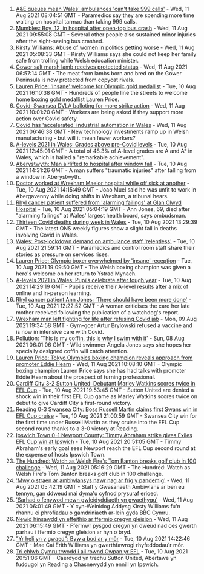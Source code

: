 1. [A&E queues mean Wales' ambulances 'can't take 999 calls'](https://www.bbc.co.uk/news/uk-wales-58161914) - Wed, 11 Aug 2021 08:04:51 GMT - Paramedics say they are spending more time waiting on hospital tarmac than taking 999 calls.
2. [Mumbles: Boy, 12, in hospital after open-top bus crash](https://www.bbc.co.uk/news/uk-wales-58172145) - Wed, 11 Aug 2021 09:55:08 GMT - Several other people also sustained minor injuries after the sight-seeing bus crashed.
3. [Kirsty Williams: Abuse of women in politics getting worse](https://www.bbc.co.uk/news/uk-wales-politics-58145445) - Wed, 11 Aug 2021 05:08:33 GMT - Kirsty Williams says she could not keep her family safe from trolling while Welsh education minister.
4. [Gower salt marsh lamb receives protected status](https://www.bbc.co.uk/news/uk-wales-58164754) - Wed, 11 Aug 2021 06:57:14 GMT - The meat from lambs born and bred on the Gower Peninsula is now protected from copycat rivals.
5. [Lauren Price: 'Insane' welcome for Olympic gold medallist](https://www.bbc.co.uk/news/uk-wales-58161854) - Tue, 10 Aug 2021 16:10:38 GMT - Hundreds of people line the streets to welcome home boxing gold medallist Lauren Price.
6. [Covid: Swansea DVLA balloting for more strike action](https://www.bbc.co.uk/news/uk-wales-58171769) - Wed, 11 Aug 2021 10:01:20 GMT - Workers are being asked if they support more action over Covid safety.
7. [Covid has 'accelerated' industrial automation in Wales](https://www.bbc.co.uk/news/uk-wales-58166015) - Wed, 11 Aug 2021 06:46:38 GMT - New technology investments ramp up in Welsh manufacturing - but will it mean fewer workers?
8. [A-levels 2021 in Wales: Grades above pre-Covid levels](https://www.bbc.co.uk/news/uk-wales-58148512) - Tue, 10 Aug 2021 12:45:01 GMT - A total of 48.3% of A-level grades are A and A* in Wales, which is hailed a "remarkable achievement".
9. [Aberystwyth: Man airlifted to hospital after window fall](https://www.bbc.co.uk/news/uk-wales-58162459) - Tue, 10 Aug 2021 14:31:26 GMT - A man suffers "traumatic injuries" after falling from a window in Aberystwyth.
10. [Doctor worked at Wrexham Maelor hospital while off sick at another](https://www.bbc.co.uk/news/uk-wales-58162239) - Tue, 10 Aug 2021 14:15:49 GMT - Joao Muel said he was unfit to work in Abergavenny while doing shifts in Wrexham, a tribunal hears.
11. [Rhyl cancer patient suffered from 'alarming failings' at Glan Clwyd Hospital](https://www.bbc.co.uk/news/uk-wales-58151073) - Tue, 10 Aug 2021 05:04:19 GMT - Ann Jones, 69, died after "alarming failings" at Wales' largest health board, says ombudsman.
12. [Thirteen Covid deaths during week in Wales](https://www.bbc.co.uk/news/uk-wales-58159703) - Tue, 10 Aug 2021 13:29:39 GMT - The latest ONS weekly figures show a slight fall in deaths involving Covid in Wales.
13. [Wales: Post-lockdown demand on ambulance staff 'relentless'](https://www.bbc.co.uk/news/uk-wales-58166250) - Tue, 10 Aug 2021 21:59:14 GMT - Paramedics and control room staff share their stories as pressure on services rises.
14. [Lauren Price: Olympic boxer overwhelmed by 'insane' reception](https://www.bbc.co.uk/news/uk-wales-58164995) - Tue, 10 Aug 2021 19:09:50 GMT - The Welsh boxing champion was given a hero's welcome on her return to Ystrad Mynach.
15. [A-levels 2021 in Wales: Pupils celebrate after tough year](https://www.bbc.co.uk/news/uk-wales-58162240) - Tue, 10 Aug 2021 14:29:19 GMT - Pupils receive their A-level results after a mix of online and in-person learning.
16. [Rhyl cancer patient Ann Jones: 'There should have been more done'](https://www.bbc.co.uk/news/uk-wales-58158473) - Tue, 10 Aug 2021 12:22:52 GMT - A woman criticises the care her late mother received following the publication of a watchdog's report.
17. [Wrexham man left fighting for life after refusing Covid jab](https://www.bbc.co.uk/news/uk-wales-58152826) - Mon, 09 Aug 2021 19:34:58 GMT - Gym-goer Artur Brylowski refused a vaccine and is now in intensive care with Covid.
18. [Pollution: 'This is my coffin, this is why I swim with it'](https://www.bbc.co.uk/news/uk-wales-58023181) - Sun, 08 Aug 2021 06:01:06 GMT - Wild swimmer Angela Jones says she hopes her specially designed coffin will catch attention.
19. [Lauren Price: Tokyo Olympics boxing champion reveals approach from promoter Eddie Hearn](https://www.bbc.co.uk/sport/boxing/58170707) - Wed, 11 Aug 2021 10:08:10 GMT - Olympic boxing champion Lauren Price says she has had talks with promoter Eddie Hearn about the prospect of turning professional.
20. [Cardiff City 3-2 Sutton United: Debutant Marley Watkins scores twice in EFL Cup](https://www.bbc.co.uk/sport/football/58065888) - Tue, 10 Aug 2021 19:53:45 GMT - Sutton United are denied a shock win in their first EFL Cup game as Marley Watkins scores twice on debut to give Cardiff City a first-round victory.
21. [Reading 0-3 Swansea City: Boss Russell Martin claims first Swans win in EFL Cup cruise](https://www.bbc.co.uk/sport/football/58066068) - Tue, 10 Aug 2021 21:00:59 GMT - Swansea City win for the first time under Russell Martin as they cruise into the EFL Cup second round thanks to a 3-0 victory at Reading.
22. [Ipswich Town 0-1 Newport County: Timmy Abraham strike gives Exiles EFL Cup win at Ipswich](https://www.bbc.co.uk/sport/football/58065887) - Tue, 10 Aug 2021 20:51:05 GMT - Timmy Abraham's early goal sees Newport reach the EFL Cup second round at the expense of hosts Ipswich Town.
23. [The Hundred: Watch as Welsh Fire's Tom Banton breaks golf club in 100 challenge](https://www.bbc.co.uk/sport/av/cricket/58106424) - Wed, 11 Aug 2021 05:16:29 GMT - The Hundred: Watch as Welsh Fire's Tom Banton breaks golf club in 100 challenge.
24. ['Mwy o straen ar ambiwlansys nawr nag ar frig y pandemig'](https://www.bbc.co.uk/newyddion/58161664) - Wed, 11 Aug 2021 05:42:19 GMT - Staff y Gwasanaeth Ambiwlans ar ben eu tennyn, gan ddweud mai dyma'u cyfnod prysuraf erioed.
25. ['Sarhad o fenywod mewn gwleidyddiaeth yn gwaethygu'](https://www.bbc.co.uk/newyddion/58163671) - Wed, 11 Aug 2021 06:01:49 GMT - Y cyn-Weinidog Addysg Kirsty Williams fu'n rhannu ei phrofiadau o gamdriniaeth ar-lein gyda BBC Cymru.
26. [Newid hinsawdd yn effeithio ar ffermio cregyn gleision](https://www.bbc.co.uk/newyddion/58160557) - Wed, 11 Aug 2021 06:15:49 GMT - Ffermwr pysgod cregyn yn dweud nad oes gwerth parhau i ffermio cregyn gleision ar hyn o bryd.
27. ["Yr heli yn y gwaed": Byw a bod ar y môr](https://www.bbc.co.uk/newyddion/58159182) - Tue, 10 Aug 2021 14:22:46 GMT - Mae Cai Erith Williams yn gwerthfawrogi rhyfeddodau'r môr.
28. [Tri chlwb Cymru trwodd i ail rownd Cwpan yr EFL](https://www.bbc.co.uk/newyddion/58163676) - Tue, 10 Aug 2021 20:51:06 GMT - Caerdydd yn trechu Sutton United, Abertawe yn fuddugol yn Reading a Chasnewydd yn ennill yn Ipswich.
